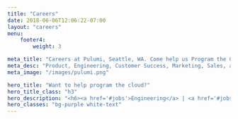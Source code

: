 ```yaml
---
title: "Careers"
date: 2018-06-06T12:06:22-07:00
layout: "careers"
menu:
    footer4:
        weight: 3

meta_title: "Careers at Pulumi, Seattle, WA. Come help us Program the Cloud."
meta_desc: "Product, Engineering, Customer Success, Marketing, Sales, and Community jobs at Pulumi in Seattle, WA"
meta_image: "/images/pulumi.png"

hero_title: "Want to help program the cloud?"
hero_title_class: "h3"
hero_description: "<h6><a href='#jobs'>Engineering</a> | <a href='#jobs'>Community</a> | <a href='#jobs'>Customer Success</a> | <a href='#jobs'>Marketing</a> | <a href='#jobs'>Sales</a></h6>"
hero_classes: "bg-purple white-text"
---
```

